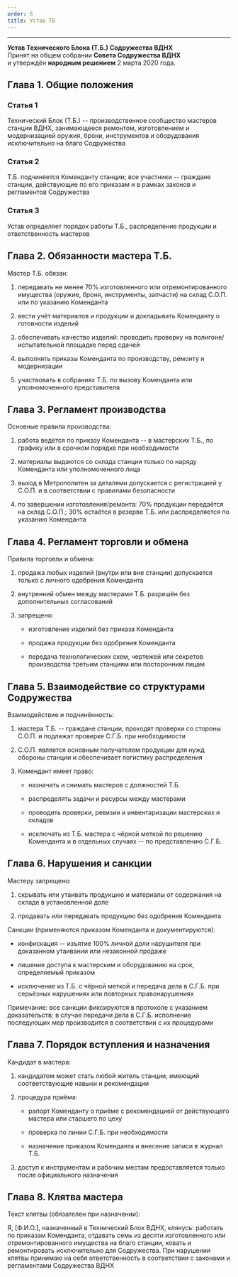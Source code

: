 ```yaml
---
order: 6
title: Устав ТБ
---
```


---

**Устав Технического Блока (Т.Б.) Содружества ВДНХ** \
Принят на общем собрании **Совета Содружества ВДНХ** \
и утверждён **народным решением** 2 марта 2020 года.

## Глава 1. Общие положения

### Статья 1

Технический Блок (Т.Б.) -- производственное сообщество мастеров станции ВДНХ, занимающееся ремонтом, изготовлением и модернизацией оружия, брони, инструментов и оборудования исключительно на благо Содружества

### Статья 2

Т.Б. подчиняется Коменданту станции; все участники -- граждане станции, действующие по его приказам и в рамках законов и регламентов Содружества

### Статья 3

Устав определяет порядок работы Т.Б., распределение продукции и ответственность мастеров

## Глава 2. Обязанности мастера Т.Б.

Мастер Т.Б. обязан:

1. передавать не менее 70% изготовленного или отремонтированного имущества (оружие, броня, инструменты, запчасти) на склад С.О.П. или по указанию Коменданта

2. вести учёт материалов и продукции и докладывать Коменданту о готовности изделий

3. обеспечивать качество изделий: проводить проверку на полигоне/испытательной площадке перед сдачей

4. выполнять приказы Коменданта по производству, ремонту и модернизации

5. участвовать в собраниях Т.Б. по вызову Коменданта или уполномоченного представителя

## Глава 3. Регламент производства

Основные правила производства:

1. работа ведётся по приказу Коменданта -- в мастерских Т.Б., по графику или в срочном порядке при необходимости

2. материалы выдаются со склада станции только по наряду Коменданта или уполномоченного лица

3. выход в Метрополитен за деталями допускается с регистрацией у С.О.П. и в соответствии с правилами безопасности

4. по завершении изготовления/ремонта: 70% продукции передаётся на склад С.О.П.; 30% остаётся в резерве Т.Б. или распределяется по указанию Коменданта

## Глава 4. Регламент торговли и обмена

Правила торговли и обмена:

1. продажа любых изделий (внутри или вне станции) допускается только с личного одобрения Коменданта

2. внутренний обмен между мастерами Т.Б. разрешён без дополнительных согласований

3. запрещено:

   -  изготовление изделий без приказа Коменданта

   -  продажа продукции без одобрения Коменданта

   -  передача технологических схем, чертежей или секретов производства третьим станциям или посторонним лицам

## Глава 5. Взаимодействие со структурами Содружества

Взаимодействие и подчинённость:

1. мастера Т.Б. -- граждане станции; проходят проверки со стороны С.О.П. и подлежат проверке С.Г.Б. при необходимости

2. С.О.П. является основным получателем продукции для нужд обороны станции и обеспечивает логистику распределения

3. Комендант имеет право:

   -  назначать и снимать мастеров с должностей Т.Б.

   -  распределять задачи и ресурсы между мастерами

   -  проводить проверки, ревизии и инвентаризации мастерских и складов

   -  исключать из Т.Б. мастера с чёрной меткой по решению Коменданта и в отдельных случаях -- по представлению С.Г.Б.

## Глава 6. Нарушения и санкции

Мастеру запрещено:

1. скрывать или утаивать продукцию и материалы от содержания на складе в установленной доле

2. продавать или передавать продукцию без одобрения Коменданта

<note type="danger">

Санкции (применяются приказом Коменданта и документируются):

-  конфискация -- изъятие 100% личной доли нарушителя при доказанном утаивании или незаконной продаже

-  лишение доступа к мастерским и оборудованию на срок, определяемый приказом

-  исключение из Т.Б. с чёрной меткой и передача дела в С.Г.Б. при серьёзных нарушениях или повторных правонарушениях

Примечание: все санкции фиксируются в протоколе с указанием доказательств; в случае передачи дела в С.Г.Б. исполнение последующих мер производится в соответствии с их процедурами

</note>

## Глава 7. Порядок вступления и назначения

Кандидат в мастера:

1. кандидатом может стать любой житель станции, имеющий соответствующие навыки и рекомендации

2. процедура приёма:

   -  рапорт Коменданту о приёме с рекомендацией от действующего мастера или старшего по цеху

   -  проверка по линии С.Г.Б. при необходимости

   -  назначение приказом Коменданта и внесение записи в журнал Т.Б.

3. доступ к инструментам и рабочим местам предоставляется только после официального назначения

## Глава 8. Клятва мастера

Текст клятвы (обязателен при назначении):

<note type="quote">

Я, \[Ф.И.О.\], назначенный в Технический Блок ВДНХ, клянусь: работать по приказам Коменданта, отдавать семь из десяти изготовленного или отремонтированного имущества на благо станции, ковать и ремонтировать исключительно для Содружества. При нарушении клятвы принимаю на себя ответственность в соответствии с законами и регламентами Содружества ВДНХ

</note>